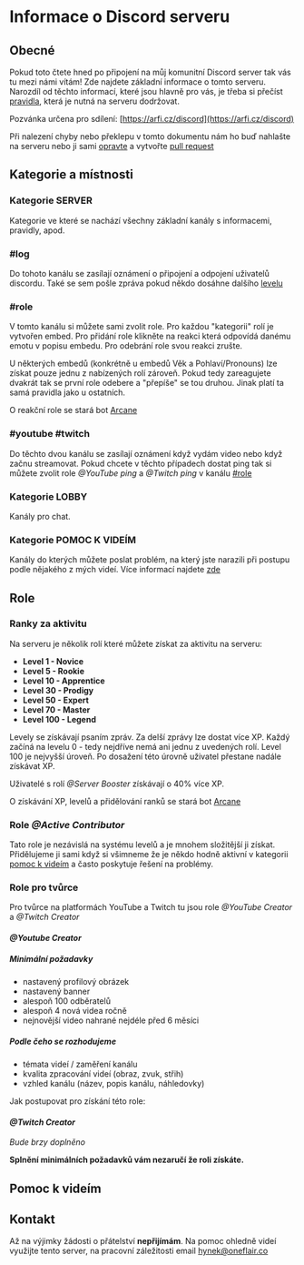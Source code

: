 # Informace o Discord serveru

## Obecné

Pokud toto čtete hned po připojení na můj komunitní Discord server tak vás tu mezi námi vítám! Zde najdete základní informace o tomto serveru. Narozdíl od těchto informací, které jsou hlavně pro vás, je třeba si přečíst [pravidla](/pravidla), která je nutná na serveru dodržovat.

Pozvánka určena pro sdílení: [https://arfi.cz/discord](https://arfi.cz/discord)

Při nalezení chyby nebo překlepu v tomto dokumentu nám ho buď nahlašte na serveru nebo ji sami [opravte](https://github.com/hynekfisera/arfi.cz) a vytvořte [pull request](https://docs.github.com/en/github/collaborating-with-pull-requests/proposing-changes-to-your-work-with-pull-requests/about-pull-requests)

## Kategorie a místnosti

### Kategorie SERVER

Kategorie ve které se nachází všechny základní kanály s informacemi, pravidly, apod.

### #log

Do tohoto kanálu se zasílají oznámení o připojení a odpojení uživatelů discordu. Také se sem pošle zpráva pokud někdo dosáhne dalšího [levelu](#ranky-za-aktivitu)

### #role

V tomto kanálu si můžete sami zvolit role. Pro každou "kategorii" rolí je vytvořen embed. Pro přidání role klikněte na reakci která odpovídá danému emotu v popisu embedu. Pro odebrání role svou reakci zrušte.

U některých embedů (konkrétně u embedů Věk a Pohlaví/Pronouns) lze získat pouze jednu z nabízených rolí zároveň. Pokud tedy zareagujete dvakrát tak se první role odebere a "přepíše" se tou druhou. Jinak platí ta samá pravidla jako u ostatních.

O reakční role se stará bot [Arcane](https://arcane.bot/)

### #youtube #twitch

Do těchto dvou kanálu se zasílají oznámení když vydám video nebo když začnu streamovat. Pokud chcete v těchto případech dostat ping tak si můžete zvolit role *@YouTube ping* a *@Twitch ping* v kanálu [#role](#role)

### Kategorie LOBBY

Kanály pro chat.

### Kategorie POMOC K VIDEÍM

Kanály do kterých můžete poslat problém, na který jste narazili při postupu podle nějakého z mých videí. Více informací najdete [zde](#pomoc-k-videím)

## Role

### Ranky za aktivitu

Na serveru je několik rolí které můžete získat za aktivitu na serveru:

- **Level 1 - Novice**
- **Level 5 - Rookie**
- **Level 10 - Apprentice**
- **Level 30 - Prodigy**
- **Level 50 - Expert**
- **Level 70 - Master**
- **Level 100 - Legend**

Levely se získávají psaním zpráv. Za delší zprávy lze dostat více XP. Každý začíná na levelu 0 - tedy nejdříve nemá ani jednu z uvedených rolí. Level 100 je nejvyšší úroveň. Po dosažení této úrovně uživatel přestane nadále získávat XP.

Uživatelé s rolí *@Server Booster* získávají o 40% více XP.

O získávání XP, levelů a přidělování ranků se stará bot [Arcane](https://arcane.bot/)

### Role *@Active Contributor*

Tato role je nezávislá na systému levelů a je mnohem složitější ji získat. Přidělujeme ji sami když si všimneme že je někdo hodně aktivní v kategorii [pomoc k videím](#kategorie-pomoc-k-videím) a často poskytuje řešení na problémy.

### Role pro tvůrce

Pro tvůrce na platformách YouTube a Twitch tu jsou role *@YouTube Creator* a *@Twitch Creator*

#### *@Youtube Creator*

##### Minimální požadavky
- nastavený profilový obrázek
- nastavený banner
- alespoň 100 odběratelů
- alespoň 4 nová videa ročně
- nejnovější video nahrané nejdéle před 6 měsíci

##### Podle čeho se rozhodujeme
- témata videí / zaměření kanálu
- kvalita zpracování videí (obraz, zvuk, střih)
- vzhled kanálu (název, popis kanálu, náhledovky)

Jak postupovat pro získání této role:

#### *@Twitch Creator*

*Bude brzy doplněno*

**Splnění minimálních požadavků vám nezaručí že roli získáte.**

## Pomoc k videím

## Kontakt

Až na výjimky žádosti o přátelství **nepřijímám**. Na pomoc ohledně videí využijte tento server, na pracovní záležitosti email [hynek@oneflair.co](mailto:hynek@oneflair.co)